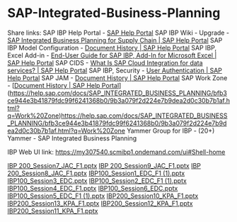 # SAP-Integrated-Business-Planning
Share links: 
SAP IBP Help Portal - [SAP Help Portal](https://help.sap.com/docs/SAP_INTEGRATED_BUSINESS_PLANNING/feae3cea3cc549aaa9d9de7d363a83e6/06224454dafe8b24e10000000a4450e5.html)
SAP IBP Wiki - Upgrade - [SAP Integrated Business Planning for Supply Chain | SAP Help Portal](https://wiki.scn.sap.com/wiki/display/SCM/SAP+IBP+Upgrade+Planning)
SAP IBP Model Configuration - [Document History | SAP Help Portal](https://help.sap.com/docs/SAP_INTEGRATED_BUSINESS_PLANNING/bf99e931b8d44aafb4e306ec3602cbdd/b472781f40a74e1e91d0a58c4f88e560.html)
SAP IBP, Excel Add-in - [End-User Guide for SAP IBP, Add-In for Microsoft Excel | SAP Help Portal](https://help.sap.com/docs/SAP_INTEGRATED_BUSINESS_PLANNING/477021ee46df4c6794cb16e806bbd511/0a2dc7ea3f41409c9769cad7de8d58c8.html)
SAP CIDS - [What Is SAP Cloud Integration for data services? | SAP Help Portal](https://help.sap.com/docs/SAP_CLOUD_PLATFORM_INTEGRATION_FOR_DATA_SERVICES/dab65b1584e04026a132a06a711e3f5a/b60c1b7facac4d0bad6c0573077be688.html)
SAP IBP, Security - [User Authentication | SAP Help Portal](https://help.sap.com/docs/SAP_INTEGRATED_BUSINESS_PLANNING/685fbd2d5f8f4ca2aacfc35f1938d1c1/7e2dd256230b2f7be10000000a44147b.html)
SAP JAM - [Document History | SAP Help Portal](https://help.sap.com/docs/SAP_INTEGRATED_BUSINESS_PLANNING/b88fa0763afe4640a63876bffc207f96/7ae15adac4ed4c6d9dce0023dd1c40fd.html)
SAP Work Zone - [[Document History | SAP Help Portal](https://help.sap.com/docs/SAP_INTEGRATED_BUSINESS_PLANNING/b88fa0763afe4640a63876bffc207f96/7ae15adac4ed4c6d9dce0023dd1c40fd.html)](https://help.sap.com/docs/SAP_INTEGRATED_BUSINESS_PLANNING/bfb3ce944e3b41879fdc99f6241368b0/9b3a079f2d224e7b9dea2d0c30b7b1af.html?q=Work%20Zone)https://help.sap.com/docs/SAP_INTEGRATED_BUSINESS_PLANNING/bfb3ce944e3b41879fdc99f6241368b0/9b3a079f2d224e7b9dea2d0c30b7b1af.html?q=Work%20Zone
 Yammer Group for IBP - (20+) Yammer - SAP Integrated Business Planning

 IBP Web UI link: https://my307540.scmibp1.ondemand.com/ui#Shell-home

[IBP 200_Session7_JAC_F1.pptx](https://github.com/francescabuenos/SAP-Integrated-Business-Planning/files/13587714/IBP.200_Session7_JAC_F1.pptx)
[IBP 200_Session9_JAC_F1.pptx](https://github.com/francescabuenos/SAP-Integrated-Business-Planning/files/13587713/IBP.200_Session9_JAC_F1.pptx)
[IBP 200_Session8_JAC_F1.pptx](https://github.com/francescabuenos/SAP-Integrated-Business-Planning/files/13587710/IBP.200_Session8_JAC_F1.pptx)
[IBP100_Session1_EDC_F1 (1).pptx](https://github.com/francescabuenos/SAP-Integrated-Business-Planning/files/13587704/IBP100_Session1_EDC_F1.1.pptx)
[IBP100_Session3_EDC.pptx](https://github.com/francescabuenos/SAP-Integrated-Business-Planning/files/13587703/IBP100_Session3_EDC.pptx)
[IBP100_Session2_EDC_F1 (1).pptx](https://github.com/francescabuenos/SAP-Integrated-Business-Planning/files/13587701/IBP100_Session2_EDC_F1.1.pptx)
[IBP100_Session4_EDC_F1.pptx](https://github.com/francescabuenos/SAP-Integrated-Business-Planning/files/13587700/IBP100_Session4_EDC_F1.pptx)
[IBP100_Session6_EDC.pptx](https://github.com/francescabuenos/SAP-Integrated-Business-Planning/files/13587699/IBP100_Session6_EDC.pptx)
[IBP100_Session5_EDC_F1 (1).pptx](https://github.com/francescabuenos/SAP-Integrated-Business-Planning/files/13587697/IBP100_Session5_EDC_F1.1.pptx)
[IBP200_Session10_KPA_F1.pptx](https://github.com/francescabuenos/SAP-Integrated-Business-Planning/files/13587696/IBP200_Session10_KPA_F1.pptx)
[IBP200_Session13_KPA_F1.pptx](https://github.com/francescabuenos/SAP-Integrated-Business-Planning/files/13587694/IBP200_Session13_KPA_F1.pptx)
[IBP200_Session12_KPA_F1.pptx](https://github.com/francescabuenos/SAP-Integrated-Business-Planning/files/13587693/IBP200_Session12_KPA_F1.pptx)
[IBP200_Session11_KPA_F1.pptx](https://github.com/francescabuenos/SAP-Integrated-Business-Planning/files/13587689/IBP200_Session11_KPA_F1.pptx)


